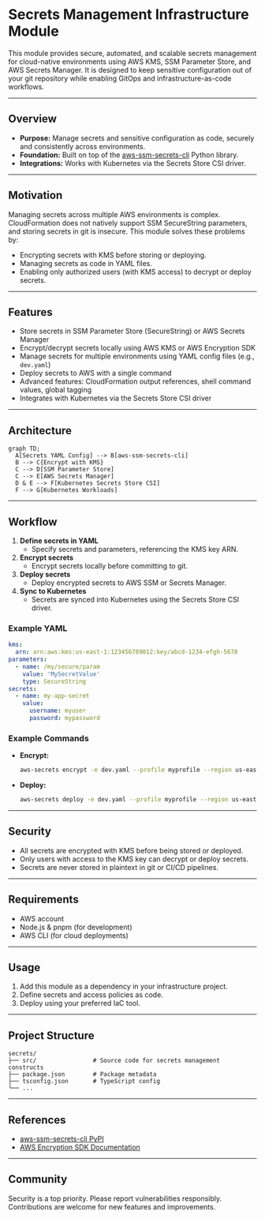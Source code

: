 # Secrets Management Infrastructure Module

This module provides secure, automated, and scalable secrets management for cloud-native environments using AWS KMS, SSM Parameter Store, and AWS Secrets Manager. It is designed to keep sensitive configuration out of your git repository while enabling GitOps and infrastructure-as-code workflows.

---

## Overview

- **Purpose:** Manage secrets and sensitive configuration as code, securely and consistently across environments.
- **Foundation:** Built on top of the [aws-ssm-secrets-cli](https://pypi.org/project/aws-ssm-secrets-cli/) Python library.
- **Integrations:** Works with Kubernetes via the Secrets Store CSI driver.

---

## Motivation

Managing secrets across multiple AWS environments is complex. CloudFormation does not natively support SSM SecureString parameters, and storing secrets in git is insecure. This module solves these problems by:

- Encrypting secrets with KMS before storing or deploying.
- Managing secrets as code in YAML files.
- Enabling only authorized users (with KMS access) to decrypt or deploy secrets.

---

## Features

- Store secrets in SSM Parameter Store (SecureString) or AWS Secrets Manager
- Encrypt/decrypt secrets locally using AWS KMS or AWS Encryption SDK
- Manage secrets for multiple environments using YAML config files (e.g., `dev.yaml`)
- Deploy secrets to AWS with a single command
- Advanced features: CloudFormation output references, shell command values, global tagging
- Integrates with Kubernetes via the Secrets Store CSI driver

---

## Architecture

```mermaid
graph TD;
  A[Secrets YAML Config] --> B[aws-ssm-secrets-cli]
  B --> C{Encrypt with KMS}
  C --> D[SSM Parameter Store]
  C --> E[AWS Secrets Manager]
  D & E --> F[Kubernetes Secrets Store CSI]
  F --> G[Kubernetes Workloads]
```

---

## Workflow

1. **Define secrets in YAML**
   - Specify secrets and parameters, referencing the KMS key ARN.
2. **Encrypt secrets**
   - Encrypt secrets locally before committing to git.
3. **Deploy secrets**
   - Deploy encrypted secrets to AWS SSM or Secrets Manager.
4. **Sync to Kubernetes**
   - Secrets are synced into Kubernetes using the Secrets Store CSI driver.

### Example YAML

```yaml
kms:
  arn: arn:aws:kms:us-east-1:123456789012:key/abcd-1234-efgh-5678
parameters:
  - name: /my/secure/param
    value: 'MySecretValue'
    type: SecureString
secrets:
  - name: my-app-secret
    value:
      username: myuser
      password: mypassword
```

### Example Commands

- **Encrypt:**
  ```sh
  aws-secrets encrypt -e dev.yaml --profile myprofile --region us-east-1
  ```
- **Deploy:**
  ```sh
  aws-secrets deploy -e dev.yaml --profile myprofile --region us-east-1
  ```

---

## Security

- All secrets are encrypted with KMS before being stored or deployed.
- Only users with access to the KMS key can decrypt or deploy secrets.
- Secrets are never stored in plaintext in git or CI/CD pipelines.

---

## Requirements

- AWS account
- Node.js & pnpm (for development)
- AWS CLI (for cloud deployments)

---

## Usage

1. Add this module as a dependency in your infrastructure project.
2. Define secrets and access policies as code.
3. Deploy using your preferred IaC tool.

---

## Project Structure

```text
secrets/
├── src/                # Source code for secrets management constructs
├── package.json        # Package metadata
├── tsconfig.json       # TypeScript config
└── ...
```

---

## References

- [aws-ssm-secrets-cli PyPI](https://pypi.org/project/aws-ssm-secrets-cli/)
- [AWS Encryption SDK Documentation](https://docs.aws.amazon.com/encryption-sdk/latest/developer-guide/introduction.html)

---

## Community

Security is a top priority. Please report vulnerabilities responsibly. Contributions are welcome for new features and improvements.
